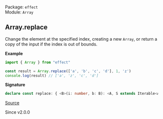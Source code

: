 Package: `effect`<br />
Module: `Array`<br />

## Array.replace

Change the element at the specified index, creating a new `Array`,
or return a copy of the input if the index is out of bounds.

**Example**

```ts
import { Array } from "effect"

const result = Array.replace(['a', 'b', 'c', 'd'], 1, 'z')
console.log(result) // ['a', 'z', 'c', 'd']
```

**Signature**

```ts
declare const replace: { <B>(i: number, b: B): <A, S extends Iterable<A> = Iterable<A>>(self: S) => ReadonlyArray.With<S, ReadonlyArray.Infer<S> | B>; <A, B, S extends Iterable<A> = Iterable<A>>(self: S, i: number, b: B): ReadonlyArray.With<S, ReadonlyArray.Infer<S> | B>; }
```

[Source](https://github.com/Effect-TS/effect/tree/main/packages/effect/src/Array.ts#L1152)

Since v2.0.0